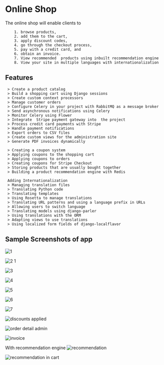 # Online Shop
The online shop will enable clients to 
```
    1. browse products, 
    2. add them to the cart, 
    3. apply discount codes, 
    4. go through the checkout process, 
    5. pay with a credit card, and 
    6. obtain an invoice. 
    7. View recommended  products using inbuilt recommendation engine
    8. View your site in multiple languages with internationalization  
```
## Features 
```
 > Create a product catalog
 > Build a shopping cart using Django sessions
 > Create custom context processors
 > Manage customer orders
 > Configure Celery in your project with RabbitMQ as a message broker
 > Send asynchronous notifications using Celery
 > Monitor Celery using Flower
 > Integrate  Stripe payment gateway into  the project
 > Process credit card payments with Stripe
 > Handle payment notifications
 > Export orders to CSV files
 > Create custom views for the administration site
 > Generate PDF invoices dynamically
 
 > Creating a coupon system
 > Applying coupons to the shopping cart
 > Applying coupons to orders
 > Creating coupons for Stripe Checkout
 > Storing products that are usually bought together
 > Building a product recommendation engine with Redis

 Adding Internationalization
 > Managing translation files 
 > Translating Python code
 > Translating templates
 > Using Rosetta to manage translations
 > Translating URL patterns and using a language prefix in URLs
 > Allowing users to switch language
 > Translating models using django-parler
 > Using translations with the ORM
 > Adapting views to use translations
 > Using localized form fields of django-localflavor
```
## Sample Screenshots of app

![1](https://github.com/natcobbinah/Online_Shop_Django/assets/10479361/77044194-dd1b-4553-ba4b-149e6a83bf74)

![2 1](https://github.com/natcobbinah/Online_Shop_Django/assets/10479361/51281abd-de1e-4509-bc59-90acd5dff3b3)

![3](https://github.com/natcobbinah/Online_Shop_Django/assets/10479361/cfd0280c-1586-4775-ad66-4990658c0d2c)

![4](https://github.com/natcobbinah/Online_Shop_Django/assets/10479361/28d005d9-68e5-40c3-abc5-3c82901f5d11)

![5](https://github.com/natcobbinah/Online_Shop_Django/assets/10479361/ff281770-f94b-491e-a8e8-051aa7d98b4e)

![6](https://github.com/natcobbinah/Online_Shop_Django/assets/10479361/e368077c-0014-4bd0-af9d-4446ce87fceb)

![7](https://github.com/natcobbinah/Online_Shop_Django/assets/10479361/dd0f49d2-cdc2-43b8-8cfc-e256827527ff)

![discounts applied](https://github.com/natcobbinah/Online_Shop_Django/assets/10479361/5ee7432b-b67a-49e0-bbe6-82f3768db9e6)

![order detail admin](https://github.com/natcobbinah/Online_Shop_Django/assets/10479361/984d6cf5-c77a-4ca2-93e3-fe73b91d1966)

![invoice](https://github.com/natcobbinah/Online_Shop_Django/assets/10479361/1721145b-798f-40ed-8d18-0f2a00c6a7e7)

With recommendation engine 
![recommendation](https://github.com/natcobbinah/Online_Shop_Django/assets/10479361/f4bd5248-2a2f-494c-9ee6-5604b34dac06)

![recommendation in cart](https://github.com/natcobbinah/Online_Shop_Django/assets/10479361/2f10d49c-40a0-4de9-a181-016a8e36788d)


